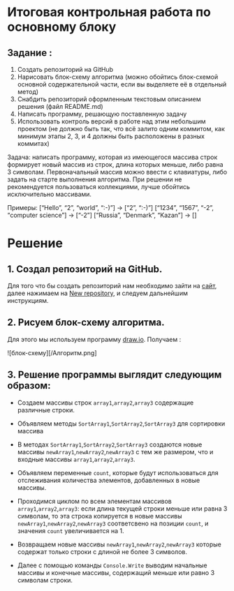 # Итоговая контрольная работа по основному блоку

## Задание :

1. Создать репозиторий на GitHub
2. Нарисовать блок-схему алгоритма (можно обойтись блок-схемой основной содержательной части, если вы выделяете её в отдельный метод)
3. Снабдить репозиторий оформленным текстовым описанием решения (файл README.md)
4. Написать программу, решающую поставленную задачу
5. Использовать контроль версий в работе над этим небольшим проектом (не должно быть так, что всё залито одним коммитом, как минимум этапы 2, 3, и 4 должны быть расположены в разных коммитах)

Задача: написать программу, которая из имеющегося массива строк формирует новый массив из строк, длина которых меньше, либо равна 3 символам. Первоначальный массив можно ввести с клавиатуры, либо задать на старте выполнения алгоритма. При решении не рекомендуется пользоваться коллекциями, лучше обойтись исключительно массивами.

Примеры:
[“Hello”, “2”, “world”, “:-)”] → [“2”, “:-)”]
[“1234”, “1567”, “-2”, “computer science”] → [“-2”]
[“Russia”, “Denmark”, “Kazan”] → []

# Решение

## 1. Создал репозиторий на GitHub.

Для того что бы создать репозиторий нам необходимо зайти на [сайт](https://github.com/), далее нажимаем на [New repository](https://github.com/new), и следуем дальнейшим инструкциям.

## 2. Рисуем блок-схему алгоритма.

Для этого мы используем программу [draw.io](https://app.diagrams.net/).
Получаем :

 ![блок-схему][/Алгоритм.png]

## 3. Решение программы выглядит следующим образом:

- Создаем массивы строк `array1`,`array2`,`array3` содержащие различные строки.

- Объявляем методы `SortArray1`,`SortArray2`,`SortArray3` для сортировки массива 

- В методах `SortArray1`,`SortArray2`,`SortArray3` создаются новые массивы `newArray1`,`newArray2`,`newArray3` с тем же размером, что и входные массивы `array1`,`array2`,`array3`.

- Объявляем переменные `count`, которые будут использоваться для отслеживания количества элементов, добавленных в новые массивы.

- Проходимся циклом по всем элементам массивов `array1`,`array2`,`array3`:
если длина текущей строки меньше или равна 3 символам, то эта строка копируется в новые массивы `newArray1`,`newArray2`,`newArray3` соответсвено на позиции `count`, и значения `count` увеличивается на 1.

- Возвращаем новые массивы `newArray1`,`newArray2`,`newArray3` которые содержат только строки с длиной не более 3 символов.
- Далее с помощью команды `Console.Write` выводим начальные массивы и конечные массивы, содержащий меньше или равно 3 символам строки.

[def]: <Алгоритм .png>